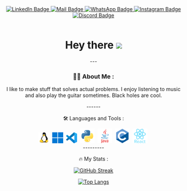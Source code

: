 [comment]: <> (socials)
<div id="badges" align="center">
  <a href="https://www.linkedin.com/in/parth-kohale-671534290">
    <img src="https://img.shields.io/badge/LinkedIn-blue?style=for-the-badge&logo=linkedin&logoColor=white" alt="LinkedIn Badge"/>
  </a>
   <a href="parthkohale@gmail.com">
    <img src="https://img.shields.io/badge/Email-yellow?style=for-the-badge&logo=Gmail&logoColor=white" alt="Mail Badge"/>
  </a>
   <a href="https://wa.me/918208076167">
    <img src="https://img.shields.io/badge/WhatsApp-green?style=for-the-badge&logo=WhatsApp&logoColor=white" alt="WhatsApp Badge"/>
  </a>
  <a href="https://www.instagram.com/parthh.kohale">
    <img src="https://img.shields.io/badge/Instagram-red?style=for-the-badge&logo=instagram&logoColor=white" alt="Instagram Badge"/>
  </a>
  <a href="https://discordapp.com/users/305591469547454466">
    <img src="https://img.shields.io/badge/Discord-purple?style=for-the-badge&logo=discord&logoColor=white" alt="Discord Badge"/>
  </a>
</div>

[comment]: <> (profile view counter)
<div id="profilecounter" align="center">
  <img src="https://komarev.com/ghpvc/?username=mavericksxx&style=flat-square&color=blue" alt=""/>
</div>

[comment]: <> (greetings)
<h1 align="center">
  Hey there 
  <img src="https://media.giphy.com/media/hvRJCLFzcasrR4ia7z/giphy.gif" width="30px"/>
</h1>

[comment]: <> (secondary gif)
[comment]: <> (<div align="center">)
[comment]: <> (  <img src="https://media.giphy.com/media/v1.Y2lkPTc5MGI3NjExbTd6ZHpra3B2MWlsbWI0eXdvbjJyd2p4Z3ppZzBnMXM4MWljZndlbiZlcD12MV9pbnRlcm5hbF9naWZfYnlfaWQmY3Q9Zw/jfHRfhqipdl3ybvRn8/giphy.gif">)
[comment]: <> (</div>)

[comment]: <> (about me)
<div align="center">
---

### :man_technologist: About Me :
I like to make stuff that solves actual problems. I enjoy listening to music and also play the guitar sometimes. Black holes are cool.

<div align="center"> 
------
</div>


:hammer_and_wrench: Languages and Tools :
<div>
  <img src="https://github.com/devicons/devicon/blob/master/icons/linux/linux-original.svg" title="Linux" alt="Linux" width="30" height="30"/>&nbsp;
  <img src="https://github.com/devicons/devicon/blob/master/icons/windows11/windows11-original.svg" title="Windows" alt="Windows" width="30" height="30"/>&nbsp;
  <img src="https://github.com/devicons/devicon/blob/master/icons/vscode/vscode-original.svg" title="VSCode" alt="VSCode" width="30" height="30"/>&nbsp;
  <img src="https://github.com/devicons/devicon/blob/master/icons/python/python-original.svg" title="Python" alt="Python" width="40" height="40"/>&nbsp;
  <img src="https://github.com/devicons/devicon/blob/master/icons/java/java-original-wordmark.svg" title="Java" alt="Java" width="40" height="40"/>&nbsp;
  <img src="https://github.com/devicons/devicon/blob/master/icons/c/c-original.svg" title="C" alt="C" width="40" height="40"/>&nbsp;
  <img src="https://github.com/devicons/devicon/blob/master/icons/react/react-original-wordmark.svg" title="React" alt="React" width="40" height="40"/>&nbsp;
</div>

[comment]: <> (github stats)
<div align="center">
---------
</div>

:fire: My Stats :

[![GitHub Streak](http://github-readme-streak-stats.herokuapp.com?user=mavericksxx&theme=dark&background=000000)](https://git.io/streak-stats)

[![Top Langs](https://github-readme-stats.vercel.app/api/top-langs/?username=mavericksxx&theme=tokyonight)](https://github.com/anuraghazra/github-readme-stats)
